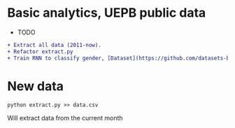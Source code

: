# Basic analytics, UEPB public data


* TODO

```diff
+ Extract all data (2011-now).
+ Refactor extract.py
+ Train RNN to classify gender, [Dataset](https://github.com/datasets-br/prenomes)
```

# New data
```
python extract.py >> data.csv
```

Will extract data from the current month
